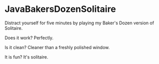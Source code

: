 # JavaBakersDozenSolitaire
Distract yourself for five minutes by playing my Baker's Dozen version of Solitaire.

Does it work? Perfectly.

Is it clean? Cleaner than a freshly polished window.

It is fun? It's solitaire.
